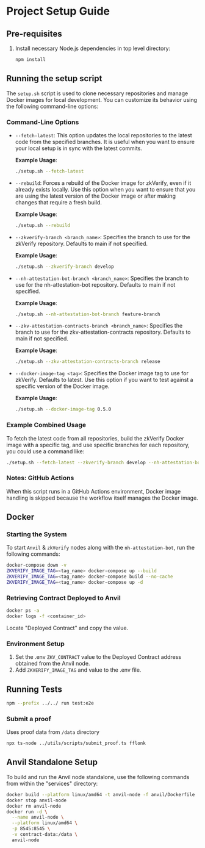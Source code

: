 # Project Setup Guide

## Pre-requisites

1. Install necessary Node.js dependencies in top level directory:

    ```bash
    npm install
    ```

## Running the setup script

The `setup.sh` script is used to clone necessary repositories and manage Docker images for local development. You can customize its behavior using the following command-line options:

### Command-Line Options

- `--fetch-latest`: This option updates the local repositories to the latest code from the specified branches. It is useful when you want to ensure your local setup is in sync with the latest commits.

  **Example Usage**:
  ```bash
  ./setup.sh --fetch-latest
  ```
- `--rebuild`: Forces a rebuild of the Docker image for zkVerify, even if it already exists locally. Use this option when you want to ensure that you are using the latest version of the Docker image or after making changes that require a fresh build.

  **Example Usage**:
  ```bash
  ./setup.sh --rebuild
  ```
- `--zkverify-branch <branch_name>`: Specifies the branch to use for the zkVerify repository. Defaults to main if not specified.

  **Example Usage**:
  ```bash
  ./setup.sh --zkverify-branch develop
  ```
- `--nh-attestation-bot-branch <branch_name>`: Specifies the branch to use for the nh-attestation-bot repository. Defaults to main if not specified.

  **Example Usage**:
  ```bash
  ./setup.sh --nh-attestation-bot-branch feature-branch
  ```
- `--zkv-attestation-contracts-branch <branch_name>`: Specifies the branch to use for the zkv-attestation-contracts repository. Defaults to main if not specified.

  **Example Usage**:
  ```bash
  ./setup.sh --zkv-attestation-contracts-branch release
  ```
- `--docker-image-tag <tag>`: Specifies the Docker image tag to use for zkVerify. Defaults to latest. Use this option if you want to test against a specific version of the Docker image.

  **Example Usage**:
  ```bash
  ./setup.sh --docker-image-tag 0.5.0
  ``` 
  
### Example Combined Usage

To fetch the latest code from all repositories, build the zkVerify Docker image with a specific tag, and use specific branches for each repository, you could use a command like:

```bash
./setup.sh --fetch-latest --zkverify-branch develop --nh-attestation-bot-branch feature-branch --zkv-attestation-contracts-branch release --docker-image-tag develop
```

### Notes: GitHub Actions

When this script runs in a GitHub Actions environment, Docker image handling is skipped because the workflow itself manages the Docker image.

## Docker

### Starting the System

To start `Anvil` & `zkVerify` nodes along with the `nh-attestation-bot`, run the following commands:

```bash
docker-compose down -v
ZKVERIFY_IMAGE_TAG=<tag_name> docker-compose up --build
ZKVERIFY_IMAGE_TAG=<tag_name> docker-compose build --no-cache
ZKVERIFY_IMAGE_TAG=<tag_name> docker-compose up -d
```

### Retrieving Contract Deployed to Anvil

```bash
docker ps -a
docker logs -f <container_id>
```

Locate "Deployed Contract" and copy the value.

### Environment Setup

1. Set the .env `ZKV_CONTRACT` value to the Deployed Contract address obtained from the Anvil node.
2. Add `ZKVERIFY_IMAGE_TAG` and value to the .env file.

## Running Tests

```bash
npm --prefix ../../ run test:e2e
```

### Submit a proof

Uses proof data from `/data` directory

```bash
npx ts-node ../utils/scripts/submit_proof.ts fflonk
```

## Anvil Standalone Setup

To build and run the Anvil node standalone, use the following commands from within the "services" directory:

```bash
docker build --platform linux/amd64 -t anvil-node -f anvil/Dockerfile .
docker stop anvil-node
docker rm anvil-node
docker run -d \
  --name anvil-node \
  --platform linux/amd64 \
  -p 8545:8545 \
  -v contract-data:/data \
  anvil-node
```